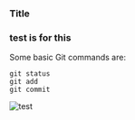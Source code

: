 ### Title
### test is for this

Some basic Git commands are:
```
git status
git add
git commit
```

![test](https://user-images.githubusercontent.com/37023565/47379898-29556400-d6ca-11e8-864d-04065c1f6fc7.jpg)
